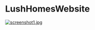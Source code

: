# LushHomesWebsite
[![screenshot1.jpg](https://i.postimg.cc/3R5RvH7Q/screenshot1.jpg)](https://postimg.cc/B8psrkXm)
